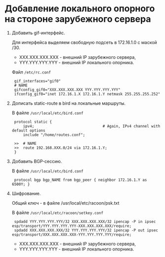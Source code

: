 # Добавление локального опорного на стороне зарубежного сервера

1. Добавить gif-интерфейс.

    Для интерфейса выделяем свободную подсеть в 172.16.1.0 с маской /30.

    - XXX.XXX.XXX.XXX - внешний IP зарубежного сервера,
    - YYY.YYY.YYY.YYY - внешний IP локального опорника.

    Файл `/etc/rc.conf`

        gif_interfaces="gif0"
        # NAME
        gifconfig_gif0="XXX.XXX.XXX.XXX YYY.YYY.YYY.YYY"
        ifconfig_gif0="inet 172.16.1.X 172.16.1.Y netmask 255.255.255.252"

2. Дописать static-route в bird на локальные маршруты.

    В файле `/usr/local/etc/bird.conf`

        protocol static {
            ipv4;                               # Again, IPv4 channel with default options
            include "/home/routes.conf";

        >>  # NAME
        >>  route 192.168.XXX.0/24 via 172.16.1.Y;
        }

3. Добавить BGP-сессию.

    В файле `/usr/local/etc/bird.conf`

        protocol bgp bgp_NAME from bgp_peer { neighbor 172.16.1.Y as 6500Y; }

4. Шифрование.

    Общий ключ - в файле /usr/local/etc/racoon/psk.txt

    В файле `/usr/local/etc/racoon/setkey.conf`

        spdadd YYY.YYY.YYY.YYY/32 XXX.XXX.XXX.XXX/32 ipencap -P in ipsec esp/transport/YYY.YYY.YYY.YYY-XXX.XXX.XXX.XXX/require;
        spdadd XXX.XXX.XXX.XXX/32 YYY.YYY.YYY.YYY/32 ipencap -P out ipsec esp/transport/XXX.XXX.XXX.XXX-YYY.YYY.YYY.YYY/require;

    - XXX.XXX.XXX.XXX - внешний IP зарубежного сервера,
    - YYY.YYY.YYY.YYY - внешний IP локального опорника.

